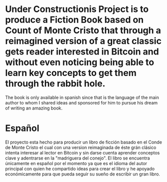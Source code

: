 # Under Constructionis Project is to produce a Fiction Book based on Count of Monte Cristo that through a reimagined version of a great classic gets reader interested in Bitcoin and without even noticing being able to learn key concepts to get them through the rabbit hole.
The book is only available in spanish since that is the language of the main author to whom I shared ideas and sponsored for him to pursue his dream of writing an amazing book.

# Español
El proyecto esta hecho para producir un libro de ficción basado en el Conde de Monte Cristo el cual con una version reimaginada de éste grán clásico intenta interesar al lector en Bitcoin y sin darse cuenta aprender conceptos clave y adentrarse en la "madriguera del conejo".
El libro se encuentra únicamente en español por el momento ya que es el idioma del autor principal con quien he compartido ideas para crear el libro y he apoyado económicamente para que pueda seguir su sueño de escribir un gran libro.

